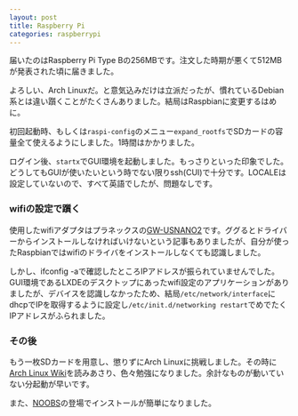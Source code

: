 ```yaml
---
layout: post
title: Raspberry Pi
categories: raspberrypi
---
```

届いたのはRaspberry Pi Type Bの256MBです。注文した時期が悪くて512MBが発表された頃に届きました。

よろしい、Arch Linuxだ。と意気込みだけは立派だったが、慣れているDebian系とは違い躓くことがたくさんありました。結局はRaspbianに変更するはめに。

初回起動時、もしくは`raspi-config`のメニュー`expand_rootfs`でSDカードの容量全て使えるようにしました。1時間はかかりました。

ログイン後、`startx`でGUI環境を起動しました。もっさりといった印象でした。どうしてもGUIが使いたいという時でない限りssh(CUI)で十分です。LOCALEは設定していないので、すべて英語でしたが、問題なしです。

### wifiの設定で躓く
使用したwifiアダプタはプラネックスの<a href="http://www.amazon.co.jp/gp/product/B00ESA34GA/ref=as_li_ss_tl?ie=UTF8&camp=247&creative=7399&creativeASIN=B00ESA34GA&linkCode=as2&tag=bakuonblog-22">GW-USNANO2</a><img src="http://ir-jp.amazon-adsystem.com/e/ir?t=bakuonblog-22&l=as2&o=9&a=B00ESA34GA" width="1" height="1" border="0" alt="" style="border:none !important; margin:0px !important;" />です。ググるとドライバーからインストールしなければいけないという記事もありましたが、自分が使ったRaspbianではwifiのドライバをインストールしなくても認識しました。

しかし、ifconfig -aで確認したところIPアドレスが振られていませんでした。GUI環境であるLXDEのデスクトップにあったwifi設定のアプリケーションがありましたが、デバイスを認識しなかったため、結局`/etc/network/interface`にdhcpでIPを取得するように設定し`/etc/init.d/networking restart`でめでたくIPアドレスがふられました。

### その後
もう一枚SDカードを用意し、懲りずにArch Linuxに挑戦しました。その時に[Arch Linux Wiki][1]を読みあさり、色々勉強になりました。余計なものが動いていない分起動が早いです。

また、[NOOBS](http://www.raspberrypi.org/downloads)の登場でインストールが簡単になりました。

[1]: https://wiki.archlinux.org/index.php/Main_Page_(%E6%97%A5%E6%9C%AC%E8%AA%9E)

